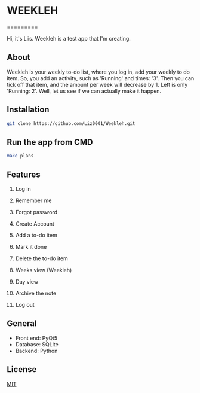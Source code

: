 # WEEKLEH
=========

Hi, it's Liis.
Weekleh is a test app that I'm creating.



## About

Weekleh is your weekly to-do list,
where you log in, add your weekly to do item.
So, you add an activity, such as 'Running' and times: '3'.
Then you can tick off that item, and the amount per week will decrease by 1.
Left is only 'Running: 2'.
Well, let us see if we can actually make it happen.



## Installation

```bash
git clone https://github.com/Liz0001/Weekleh.git
```



## Run the app from CMD

```bash
make plans
```


## Features

1. Log in
2. Remember me
3. Forgot password
4. Create Account

5. Add a to-do item
6. Mark it done
7. Delete the to-do item
8. Weeks view (Weekleh)
9. Day view
10. Archive the note
11. Log out



## General

- Front end: PyQt5
- Database: SQLite
- Backend: Python



## License

[MIT](https://github.com/Liz0001/Weekleh/blob/main/LICENCE.MD)
